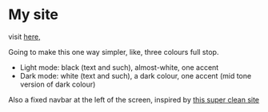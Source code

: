 # My site

visit [here,](http://www.ben.voklen.com)

Going to make this one way simpler, like, three colours full stop.
- Light mode: black (text and such), almost-white, one accent
- Dark mode: white (text and such), a dark colour, one accent (mid tone version of dark colour)

Also a fixed navbar at the left of the screen, inspired by [this super clean site](https://www.alinastefanescuwriter.com)

